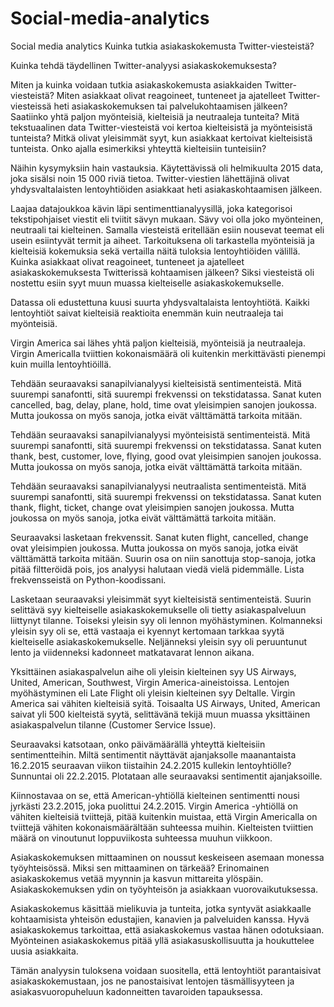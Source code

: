 # Social-media-analytics
Social media analytics
Kuinka tutkia asiakaskokemusta Twitter-viesteistä?

Kuinka tehdä täydellinen Twitter-analyysi asiakaskokemuksesta?

Miten ja kuinka voidaan tutkia asiakaskokemusta asiakkaiden Twitter-viesteistä? Miten asiakkaat olivat reagoineet, tunteneet ja ajatelleet Twitter-viesteissä heti asiakaskokemuksen tai palvelukohtaamisen jälkeen? Saatiinko yhtä paljon myönteisiä, kielteisiä ja neutraaleja tunteita? Mitä tekstuaalinen data Twitter-viesteistä voi kertoa kielteisistä ja myönteisistä tunteista? Mitkä olivat yleisimmät syyt, kun asiakkaat kertoivat kielteisistä tunteista. Onko ajalla esimerkiksi yhteyttä kielteisiin tunteisiin?

Näihin kysymyksiin hain vastauksia. Käytettävissä oli helmikuulta 2015 data, joka sisälsi noin 15 000 riviä tietoa. Twitter-viestien lähettäjinä olivat yhdysvaltalaisten lentoyhtiöiden asiakkaat heti asiakaskohtaamisen jälkeen.

Laajaa datajoukkoa kävin läpi sentimenttianalyysillä, joka kategorisoi tekstipohjaiset viestit eli tviitit sävyn mukaan. Sävy voi olla joko myönteinen, neutraali tai kielteinen. Samalla viesteistä eritellään esiin nousevat teemat eli usein esiintyvät termit ja aiheet. Tarkoituksena oli tarkastella myönteisiä ja kielteisiä kokemuksia sekä vertailla näitä tuloksia lentoyhtiöiden välillä. Kuinka asiakkaat olivat reagoineet, tunteneet ja ajatelleet asiakaskokemuksesta Twitterissä kohtaamisen jälkeen? Siksi viesteistä oli nostettu esiin syyt muun muassa kielteiselle asiakaskokemukselle.

Datassa oli edustettuna kuusi suurta yhdysvaltalaista lentoyhtiötä. Kaikki lentoyhtiöt saivat kielteisiä reaktioita enemmän kuin neutraaleja tai myönteisiä.

Virgin America sai lähes yhtä paljon kielteisiä, myönteisiä ja neutraaleja. Virgin Americalla tviittien kokonaismäärä oli kuitenkin merkittävästi pienempi kuin muilla lentoyhtiöillä.

Tehdään seuraavaksi sanapilvianalyysi kielteisistä sentimenteistä. Mitä suurempi sanafontti, sitä suurempi frekvenssi on tekstidatassa. Sanat kuten cancelled, bag, delay, plane, hold, time ovat yleisimpien sanojen joukossa. Mutta joukossa on myös sanoja, jotka eivät välttämättä tarkoita mitään.

Tehdään seuraavaksi sanapilvianalyysi myönteisistä sentimenteistä. Mitä suurempi sanafontti, sitä suurempi frekvenssi on tekstidatassa. Sanat kuten thank, best, customer, love, flying, good ovat yleisimpien sanojen joukossa. Mutta joukossa on myös sanoja, jotka eivät välttämättä tarkoita mitään.

Tehdään seuraavaksi sanapilvianalyysi neutraalista sentimenteistä. Mitä suurempi sanafontti, sitä suurempi frekvenssi on tekstidatassa. Sanat kuten thank, flight, ticket, change ovat yleisimpien sanojen joukossa. Mutta joukossa on myös sanoja, jotka eivät välttämättä tarkoita mitään.

Seuraavaksi lasketaan frekvenssit. Sanat kuten flight, cancelled, change ovat yleisimpien joukossa. Mutta joukossa on myös sanoja, jotka eivät välttämättä tarkoita mitään. Suurin osa on niin sanottuja stop-sanoja, jotka pitää filtteröidä pois, jos analyysi halutaan viedä vielä pidemmälle. Lista frekvensseistä on Python-koodissani.

Lasketaan seuraavaksi yleisimmät syyt kielteisistä sentimenteistä. Suurin selittävä syy kielteiselle asiakaskokemukselle oli tietty asiakaspalveluun liittynyt tilanne. Toiseksi yleisin syy oli lennon myöhästyminen. Kolmanneksi yleisin syy oli se, että vastaaja ei kyennyt kertomaan tarkkaa syytä kielteiselle asiakaskokemukselle. Neljänneksi yleisin syy oli peruuntunut lento ja viidenneksi kadonneet matkatavarat lennon aikana.

Yksittäinen asiakaspalvelun aihe oli yleisin kielteinen syy US Airways, United, American, Southwest, Virgin America-aineistoissa. Lentojen myöhästyminen eli Late Flight oli yleisin kielteinen syy Deltalle. Virgin America sai vähiten kielteisiä syitä. Toisaalta US Airways, United, American saivat yli 500 kielteistä syytä, selittävänä tekijä muun muassa yksittäinen asiakaspalvelun tilanne (Customer Service Issue).

Seuraavaksi katsotaan, onko päivämäärällä yhteyttä kielteisiin sentimentteihin. Miltä sentimentit näyttävät ajanjaksolle maanantaista 16.2.2015 seuraavan viikon tiistaihin 24.2.2015 kullekin lentoyhtiölle? Sunnuntai oli 22.2.2015. Plotataan alle seuraavaksi sentimentit ajanjaksoille.

Kiinnostavaa on se, että American-yhtiöllä kielteinen sentimentti nousi jyrkästi 23.2.2015, joka puolittui 24.2.2015. Virgin America -yhtiöllä on vähiten kielteisiä tviittejä, pitää kuitenkin muistaa, että Virgin Americalla on tviittejä vähiten kokonaismäärältään suhteessa muihin. Kielteisten tviittien määrä on vinoutunut loppuviikosta suhteessa muuhun viikkoon.

Asiakaskokemuksen mittaaminen on noussut keskeiseen asemaan monessa työyhteisössä. Miksi sen mittaaminen on tärkeää? Erinomainen asiakaskokemus vetää myynnin ja kasvun mittareita ylöspäin. Asiakaskokemuksen ydin on työyhteisön ja asiakkaan vuorovaikutuksessa.

Asiakaskokemus käsittää mielikuvia ja tunteita, jotka syntyvät asiakkaalle kohtaamisista yhteisön edustajien, kanavien ja palveluiden kanssa. Hyvä asiakaskokemus tarkoittaa, että asiakaskokemus vastaa hänen odotuksiaan. Myönteinen asiakaskokemus pitää yllä asiakasuskollisuutta ja houkuttelee uusia asiakkaita.

Tämän analyysin tuloksena voidaan suositella, että lentoyhtiöt parantaisivat asiakaskokemustaan, jos ne panostaisivat lentojen täsmällisyyteen ja asiakasvuoropuheluun kadonneitten tavaroiden tapauksessa.
